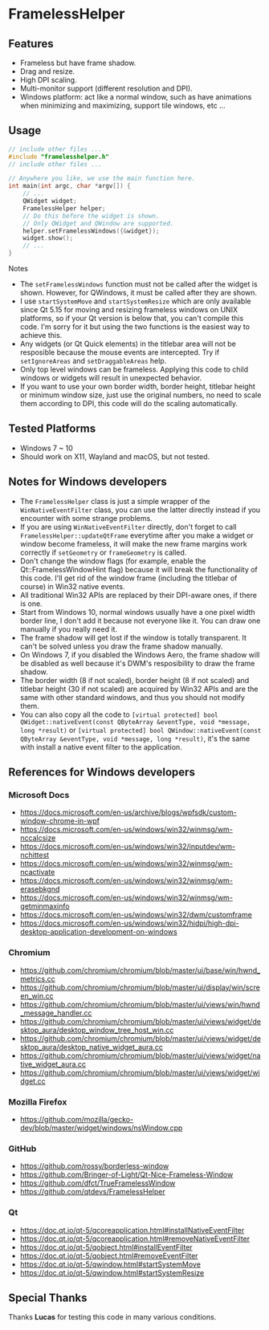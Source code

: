 # FramelessHelper

## Features

- Frameless but have frame shadow.
- Drag and resize.
- High DPI scaling.
- Multi-monitor support (different resolution and DPI).
- Windows platform: act like a normal window, such as have animations when minimizing and maximizing, support tile windows, etc ...

## Usage

```cpp
// include other files ...
#include "framelesshelper.h"
// include other files ...

// Anywhere you like, we use the main function here.
int main(int argc, char *argv[]) {
    // ...
    QWidget widget;
    FramelessHelper helper;
    // Do this before the widget is shown.
    // Only QWidget and QWindow are supported.
    helper.setFramelessWindows({&widget});
    widget.show();
    // ...
}
```

Notes

- The `setFramelessWindows` function must not be called after the widget is shown. However, for QWindows, it must be called after they are shown.
- I use `startSystemMove` and `startSystemResize` which are only available since Qt 5.15 for moving and resizing frameless windows on UNIX platforms, so if your Qt version is below that, you can't compile this code. I'm sorry for it but using the two functions is the easiest way to achieve this.
- Any widgets (or Qt Quick elements) in the titlebar area will not be resposible because the mouse events are intercepted. Try if `setIgnoreAreas` and `setDraggableAreas` help.
- Only top level windows can be frameless. Applying this code to child windows or widgets will result in unexpected behavior.
- If you want to use your own border width, border height, titlebar height or minimum window size, just use the original numbers, no need to scale them according to DPI, this code will do the scaling automatically.

## Tested Platforms

- Windows 7 ~ 10
- Should work on X11, Wayland and macOS, but not tested.

## Notes for Windows developers

- The `FramelessHelper` class is just a simple wrapper of the `WinNativeEventFilter` class, you can use the latter directly instead if you encounter with some strange problems.
- If you are using `WinNativeEventFilter` directly, don't forget to call `FramelessHelper::updateQtFrame` everytime after you make a widget or window become frameless, it will make the new frame margins work correctly if `setGeometry` or `frameGeometry` is called.
- Don't change the window flags (for example, enable the Qt::FramelessWindowHint flag) because it will break the functionality of this code. I'll get rid of the window frame (including the titlebar of course) in Win32 native events.
- All traditional Win32 APIs are replaced by their DPI-aware ones, if there is one.
- Start from Windows 10, normal windows usually have a one pixel width border line, I don't add it because not everyone like it. You can draw one manually if you really need it.
- The frame shadow will get lost if the window is totally transparent. It can't be solved unless you draw the frame shadow manually.
- On Windows 7, if you disabled the Windows Aero, the frame shadow will be disabled as well because it's DWM's resposibility to draw the frame shadow.
- The border width (8 if not scaled), border height (8 if not scaled) and titlebar height (30 if not scaled) are acquired by Win32 APIs and are the same with other standard windows, and thus you should not modify them.
- You can also copy all the code to `[virtual protected] bool QWidget::nativeEvent(const QByteArray &eventType, void *message, long *result)` or `[virtual protected] bool QWindow::nativeEvent(const QByteArray &eventType, void *message, long *result)`, it's the same with install a native event filter to the application.

## References for Windows developers

### Microsoft Docs

- <https://docs.microsoft.com/en-us/archive/blogs/wpfsdk/custom-window-chrome-in-wpf>
- <https://docs.microsoft.com/en-us/windows/win32/winmsg/wm-nccalcsize>
- <https://docs.microsoft.com/en-us/windows/win32/inputdev/wm-nchittest>
- <https://docs.microsoft.com/en-us/windows/win32/winmsg/wm-ncactivate>
- <https://docs.microsoft.com/en-us/windows/win32/winmsg/wm-erasebkgnd>
- <https://docs.microsoft.com/en-us/windows/win32/winmsg/wm-getminmaxinfo>
- <https://docs.microsoft.com/en-us/windows/win32/dwm/customframe>
- <https://docs.microsoft.com/en-us/windows/win32/hidpi/high-dpi-desktop-application-development-on-windows>

### Chromium

- <https://github.com/chromium/chromium/blob/master/ui/base/win/hwnd_metrics.cc>
- <https://github.com/chromium/chromium/blob/master/ui/display/win/screen_win.cc>
- <https://github.com/chromium/chromium/blob/master/ui/views/win/hwnd_message_handler.cc>
- <https://github.com/chromium/chromium/blob/master/ui/views/widget/desktop_aura/desktop_window_tree_host_win.cc>
- <https://github.com/chromium/chromium/blob/master/ui/views/widget/desktop_aura/desktop_native_widget_aura.cc>
- <https://github.com/chromium/chromium/blob/master/ui/views/widget/native_widget_aura.cc>
- <https://github.com/chromium/chromium/blob/master/ui/views/widget/widget.cc>

### Mozilla Firefox

- <https://github.com/mozilla/gecko-dev/blob/master/widget/windows/nsWindow.cpp>

### GitHub

- <https://github.com/rossy/borderless-window>
- <https://github.com/Bringer-of-Light/Qt-Nice-Frameless-Window>
- <https://github.com/dfct/TrueFramelessWindow>
- <https://github.com/qtdevs/FramelessHelper>

### Qt

- <https://doc.qt.io/qt-5/qcoreapplication.html#installNativeEventFilter>
- <https://doc.qt.io/qt-5/qcoreapplication.html#removeNativeEventFilter>
- <https://doc.qt.io/qt-5/qobject.html#installEventFilter>
- <https://doc.qt.io/qt-5/qobject.html#removeEventFilter>
- <https://doc.qt.io/qt-5/qwindow.html#startSystemMove>
- <https://doc.qt.io/qt-5/qwindow.html#startSystemResize>

## Special Thanks

Thanks **Lucas** for testing this code in many various conditions.
